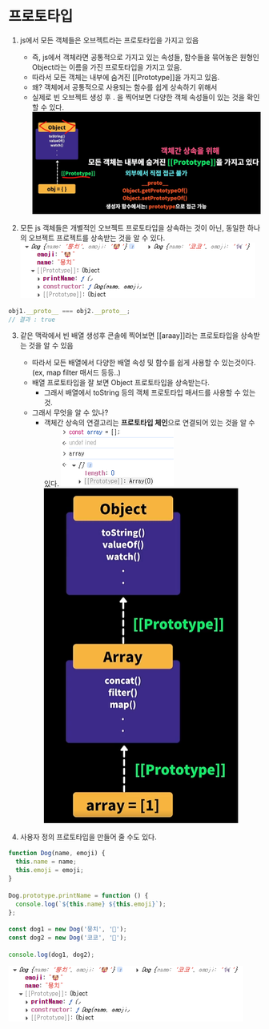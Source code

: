 # 프로토타입

1. js에서 모든 객체들은 오브젝트라는 프로토타입을 가지고 있음

   - 즉, js에서 객체라면 공통적으로 가지고 있는 속성들, 함수들을 묶어놓은 원형인 Object라는 이름을 가진 프로토타입을 가지고 있음.
   - 따라서 모든 객체는 내부에 숨겨진 [[Prototype]]을 가지고 있음.
   - 왜? 객체에서 공통적으로 사용되는 함수를 쉽게 상속하기 위해서
   - 실제로 빈 오브젝트 생성 후 . 을 찍어보면 다양한 객체 속성들이 있는 것을 확인 할 수 있다.
     ![alt text](./images/image-2.png)

2. 모든 js 객체들은 개별적인 오브젝트 프로토타입을 상속하는 것이 아닌, 동일한 하나의 오브젝트 프로젝트를 상속받는 것을 알 수 있다.
   ![alt text](./images/image.png)

```js
obj1.__proto__ === obj2.__proto__;
// 결과 : true
```

3. 같은 맥락에서 빈 배열 생성후 콘솔에 찍어보면 [[araay]]라는 프로토타입을 상속받는 것을 알 수 있음

   - 따라서 모든 배열에서 다양한 배열 속성 및 함수를 쉽게 사용할 수 있는것이다.(ex, map filter 매서드 등등..)
   - 배열 프로토타입을 잘 보면 Object 프로토타입을 상속받는다.
     - 그래서 배열에서 toString 등의 객체 프로토타입 매서드를 사용할 수 있는것.
   - 그래서 무엇을 알 수 있나?
     - 객체간 상속의 연결고리는 **프로토타입 체인**으로 연결되어 있는 것을 알 수 있다.
       ![alt text](./images/image-1.png)
       ![alt text](./images/image-3.png)

4. 사용자 정의 프로토타입을 만들어 줄 수도 있다.

```js
function Dog(name, emoji) {
  this.name = name;
  this.emoji = emoji;
}

Dog.prototype.printName = function () {
  console.log(`${this.name} ${this.emoji}`);
};

const dog1 = new Dog('뭉치', '🐶');
const dog2 = new Dog('코코', '🐩');

console.log(dog1, dog2);
```

![alt text](./images/image.png)
